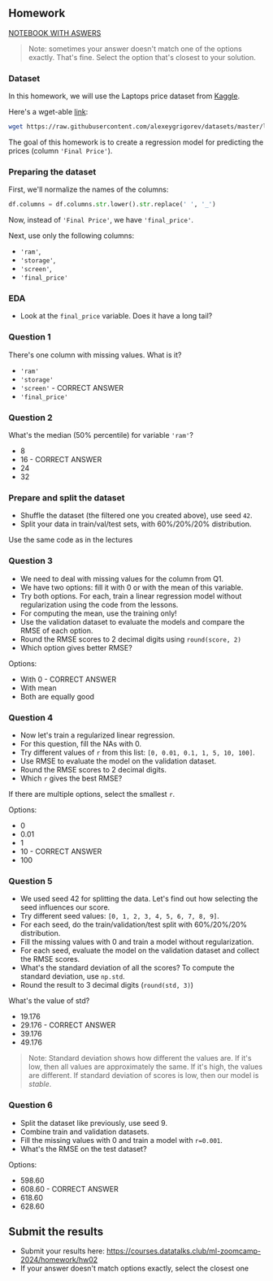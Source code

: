 ## Homework

[NOTEBOOK WITH ASWERS](/cohorts/2024/02-regression/homework_regression.ipynb)

> Note: sometimes your answer doesn't match one of 
> the options exactly. That's fine. 
> Select the option that's closest to your solution.


### Dataset

In this homework, we will use the Laptops price dataset from [Kaggle](https://www.kaggle.com/datasets/juanmerinobermejo/laptops-price-dataset).

Here's a wget-able [link](https://raw.githubusercontent.com/alexeygrigorev/datasets/master/laptops.csv):

```bash
wget https://raw.githubusercontent.com/alexeygrigorev/datasets/master/laptops.csv
```

The goal of this homework is to create a regression model for predicting the prices (column `'Final Price'`).

### Preparing the dataset 

First, we'll normalize the names of the columns:

```python
df.columns = df.columns.str.lower().str.replace(' ', '_')
```

Now, instead of `'Final Price'`, we have `'final_price'`.

Next, use only the following columns:

* `'ram'`,
* `'storage'`,
* `'screen'`,
* `'final_price'`

### EDA

* Look at the `final_price` variable. Does it have a long tail? 



### Question 1

There's one column with missing values. What is it?

* `'ram'`
* `'storage'`
* `'screen'` - CORRECT ANSWER
* `'final_price'`


### Question 2

What's the median (50% percentile) for variable `'ram'`?

- 8
- 16 - CORRECT ANSWER
- 24
- 32

### Prepare and split the dataset

* Shuffle the dataset (the filtered one you created above), use seed `42`.
* Split your data in train/val/test sets, with 60%/20%/20% distribution.

Use the same code as in the lectures


### Question 3

* We need to deal with missing values for the column from Q1.
* We have two options: fill it with 0 or with the mean of this variable.
* Try both options. For each, train a linear regression model without regularization using the code from the lessons.
* For computing the mean, use the training only!
* Use the validation dataset to evaluate the models and compare the RMSE of each option.
* Round the RMSE scores to 2 decimal digits using `round(score, 2)`
* Which option gives better RMSE?

Options:

- With 0 - CORRECT ANSWER
- With mean
- Both are equally good


### Question 4

* Now let's train a regularized linear regression.
* For this question, fill the NAs with 0. 
* Try different values of `r` from this list: `[0, 0.01, 0.1, 1, 5, 10, 100]`.
* Use RMSE to evaluate the model on the validation dataset.
* Round the RMSE scores to 2 decimal digits.
* Which `r` gives the best RMSE?

If there are multiple options, select the smallest `r`.

Options:

- 0
- 0.01
- 1
- 10 - CORRECT ANSWER
- 100


### Question 5 

* We used seed 42 for splitting the data. Let's find out how selecting the seed influences our score.
* Try different seed values: `[0, 1, 2, 3, 4, 5, 6, 7, 8, 9]`.
* For each seed, do the train/validation/test split with 60%/20%/20% distribution.
* Fill the missing values with 0 and train a model without regularization.
* For each seed, evaluate the model on the validation dataset and collect the RMSE scores. 
* What's the standard deviation of all the scores? To compute the standard deviation, use `np.std`.
* Round the result to 3 decimal digits (`round(std, 3)`)

What's the value of std?

- 19.176
- 29.176 - CORRECT ANSWER
- 39.176
- 49.176

> Note: Standard deviation shows how different the values are.
> If it's low, then all values are approximately the same.
> If it's high, the values are different. 
> If standard deviation of scores is low, then our model is *stable*.


### Question 6

* Split the dataset like previously, use seed 9.
* Combine train and validation datasets.
* Fill the missing values with 0 and train a model with `r=0.001`. 
* What's the RMSE on the test dataset?

Options:

- 598.60
- 608.60 - CORRECT ANSWER
- 618.60
- 628.60

## Submit the results

* Submit your results here: https://courses.datatalks.club/ml-zoomcamp-2024/homework/hw02
* If your answer doesn't match options exactly, select the closest one
